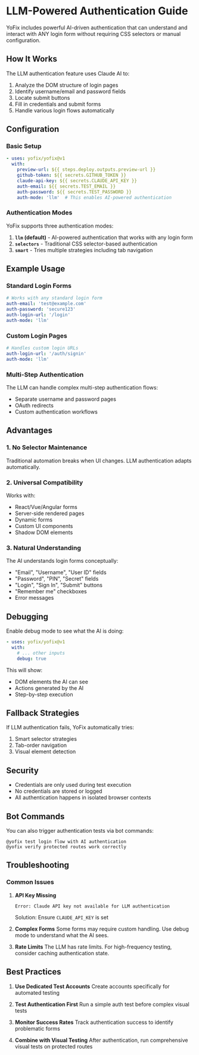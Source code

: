 # LLM-Powered Authentication Guide

YoFix includes powerful AI-driven authentication that can understand and interact with ANY login form without requiring CSS selectors or manual configuration.

## How It Works

The LLM authentication feature uses Claude AI to:
1. Analyze the DOM structure of login pages
2. Identify username/email and password fields
3. Locate submit buttons
4. Fill in credentials and submit forms
5. Handle various login flows automatically

## Configuration

### Basic Setup

```yaml
- uses: yofix/yofix@v1
  with:
    preview-url: ${{ steps.deploy.outputs.preview-url }}
    github-token: ${{ secrets.GITHUB_TOKEN }}
    claude-api-key: ${{ secrets.CLAUDE_API_KEY }}
    auth-email: ${{ secrets.TEST_EMAIL }}
    auth-password: ${{ secrets.TEST_PASSWORD }}
    auth-mode: 'llm'  # This enables AI-powered authentication
```

### Authentication Modes

YoFix supports three authentication modes:

1. **`llm` (default)** - AI-powered authentication that works with any login form
2. **`selectors`** - Traditional CSS selector-based authentication
3. **`smart`** - Tries multiple strategies including tab navigation

## Example Usage

### Standard Login Forms

```yaml
# Works with any standard login form
auth-email: 'test@example.com'
auth-password: 'secure123'
auth-login-url: '/login'
auth-mode: 'llm'
```

### Custom Login Pages

```yaml
# Handles custom login URLs
auth-login-url: '/auth/signin'
auth-mode: 'llm'
```

### Multi-Step Authentication

The LLM can handle complex multi-step authentication flows:
- Separate username and password pages
- OAuth redirects
- Custom authentication workflows

## Advantages

### 1. No Selector Maintenance
Traditional automation breaks when UI changes. LLM authentication adapts automatically.

### 2. Universal Compatibility
Works with:
- React/Vue/Angular forms
- Server-side rendered pages
- Dynamic forms
- Custom UI components
- Shadow DOM elements

### 3. Natural Understanding
The AI understands login forms conceptually:
- "Email", "Username", "User ID" fields
- "Password", "PIN", "Secret" fields
- "Login", "Sign In", "Submit" buttons
- "Remember me" checkboxes
- Error messages

## Debugging

Enable debug mode to see what the AI is doing:

```yaml
- uses: yofix/yofix@v1
  with:
    # ... other inputs
    debug: true
```

This will show:
- DOM elements the AI can see
- Actions generated by the AI
- Step-by-step execution

## Fallback Strategies

If LLM authentication fails, YoFix automatically tries:
1. Smart selector strategies
2. Tab-order navigation
3. Visual element detection

## Security

- Credentials are only used during test execution
- No credentials are stored or logged
- All authentication happens in isolated browser contexts

## Bot Commands

You can also trigger authentication tests via bot commands:

```
@yofix test login flow with AI authentication
@yofix verify protected routes work correctly
```

## Troubleshooting

### Common Issues

1. **API Key Missing**
   ```
   Error: Claude API key not available for LLM authentication
   ```
   Solution: Ensure `CLAUDE_API_KEY` is set

2. **Complex Forms**
   Some forms may require custom handling. Use debug mode to understand what the AI sees.

3. **Rate Limits**
   The LLM has rate limits. For high-frequency testing, consider caching authentication state.

## Best Practices

1. **Use Dedicated Test Accounts**
   Create accounts specifically for automated testing

2. **Test Authentication First**
   Run a simple auth test before complex visual tests

3. **Monitor Success Rates**
   Track authentication success to identify problematic forms

4. **Combine with Visual Testing**
   After authentication, run comprehensive visual tests on protected routes